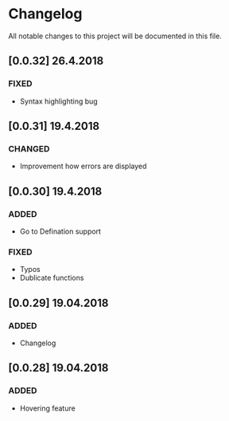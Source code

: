 # Changelog
All notable changes to this project will be documented in this file.

## [0.0.32] 26.4.2018
### FIXED
- Syntax highlighting bug

## [0.0.31] 19.4.2018
### CHANGED
- Improvement how errors are displayed

## [0.0.30] 19.4.2018
### ADDED
- Go to Defination support

### FIXED
- Typos
- Dublicate functions 

## [0.0.29] 19.04.2018
### ADDED
- Changelog

## [0.0.28] 19.04.2018
### ADDED
- Hovering feature